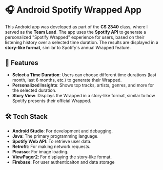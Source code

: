 # 🎧 Android Spotify Wrapped App

This Android app was developed as part of the **CS 2340** class, where I served as the **Team Lead**. The app uses the **Spotify API** to generate a personalized "Spotify Wrapped" experience for users, based on their listening history over a selected time duration. The results are displayed in a **story-like format**, similar to Spotify's annual Wrapped feature.

## 🚀 Features

- **Select a Time Duration**: Users can choose different time durations (last month, last 6 months, etc.) to generate their Wrapped.
- **Personalized Insights**: Shows top tracks, artists, genres, and more for the selected duration.
- **Story View**: Displays the Wrapped in a story-like format, similar to how Spotify presents their official Wrapped.

## 🛠️ Tech Stack

- **Android Studio**: For development and debugging.
- **Java**: The primary programming language.
- **Spotify Web API**: To retrieve user data.
- **Retrofit**: For making network requests.
- **Picasso**: For image loading.
- **ViewPager2**: For displaying the story-like format.
- **Firebase**: For user authenticaiton and data storage

